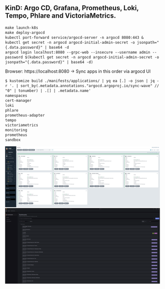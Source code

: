 ## KinD: Argo CD, Grafana, Prometheus, Loki, Tempo, Phlare and VictoriaMetrics.

```
make launch-k8s
make deploy-argocd
kubectl port-forward service/argocd-server -n argocd 8080:443 &
kubectl get secret -n argocd argocd-initial-admin-secret -o jsonpath="{.data.password}" | base64 -d
argocd login localhost:8080 --grpc-web --insecure --username admin --password $(kubectl get secret -n argocd argocd-initial-admin-secret -o jsonpath="{.data.password}" | base64 -d)
```
Browser: https://localhost:8080 -> Sync apps in this order via argocd UI
```
$ kustomize build ./manifests/applications/ | yq ea [.] -o json | jq -r '. | sort_by(.metadata.annotations."argocd.argoproj.io/sync-wave" // "0" | tonumber) | .[] | .metadata.name'
namespaces
cert-manager
loki
phlare
prometheus-adapter
tempo
victoriametrics
monitoring
prometheus
sandbox
```
<img src="pictures/ArgoCD-applications.png?raw=true" width="1000">
<img src="pictures/Grafana-UI.png?raw=true" width="1000">
